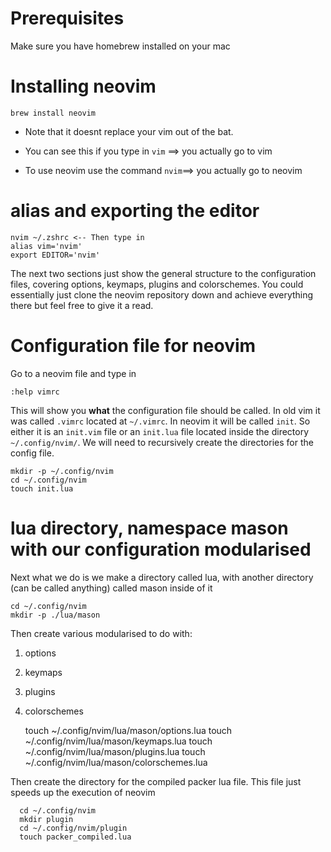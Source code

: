 # Prerequisites 
Make sure you have homebrew installed on your mac

# Installing neovim 
	brew install neovim

- Note that it doesnt replace your vim out of the bat. 

- You can see this if you type in ```vim``` $\implies$ you actually go to vim

- To use neovim use the command ```nvim```$\implies$ you actually go to neovim
# alias and exporting the editor
	nvim ~/.zshrc <-- Then type in 
	alias vim='nvim'
	export EDITOR='nvim'

The next two sections just show the general structure to the configuration files, covering options, keymaps, plugins and colorschemes. You could essentially just clone the neovim repository down and achieve everything there but feel free to give it a read. 

# Configuration file for neovim
Go to a neovim file and type in 

	:help vimrc
This will show you **what** the configuration file should be called. In old vim it was called ```.vimrc``` located at ```~/.vimrc```. In neovim it will be called `init`. So either it is an `init.vim` file or an `init.lua` file located inside the directory `~/.config/nvim/`. We will need to recursively create the directories for the config file. 

    mkdir -p ~/.config/nvim
    cd ~/.config/nvim
    touch init.lua

# lua directory, namespace mason with our configuration modularised
Next what we do is we make a directory called lua, with another directory (can be called anything) called mason inside of it

    cd ~/.config/nvim
    mkdir -p ./lua/mason

Then create various modularised to do with: 
1. options
2. keymaps
3. plugins
4. colorschemes

      touch ~/.config/nvim/lua/mason/options.lua
      touch ~/.config/nvim/lua/mason/keymaps.lua
      touch ~/.config/nvim/lua/mason/plugins.lua
      touch ~/.config/nvim/lua/mason/colorschemes.lua

Then create the directory for the compiled packer lua file. This file just speeds up the execution of neovim 

      cd ~/.config/nvim
      mkdir plugin
      cd ~/.config/nvim/plugin
      touch packer_compiled.lua




